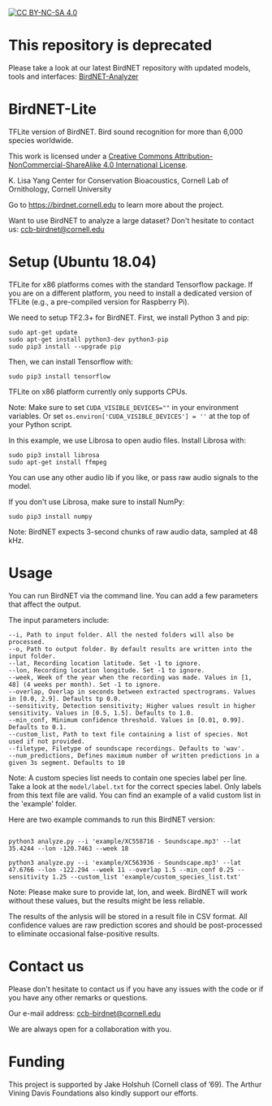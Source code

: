 [![CC BY-NC-SA 4.0][cc-by-nc-sa-shield]][cc-by-nc-sa]

# This repository is deprecated

Please take a look at our latest BirdNET repository with updated models, tools and interfaces: [BirdNET-Analyzer](https://github.com/kahst/BirdNET-Analyzer) 

# BirdNET-Lite
TFLite version of BirdNET. Bird sound recognition for more than 6,000 species worldwide.

This work is licensed under a
[Creative Commons Attribution-NonCommercial-ShareAlike 4.0 International License][cc-by-nc-sa].

K. Lisa Yang Center for Conservation Bioacoustics, Cornell Lab of Ornithology, Cornell University

Go to https://birdnet.cornell.edu to learn more about the project.

Want to use BirdNET to analyze a large dataset? Don't hesitate to contact us: ccb-birdnet@cornell.edu

[cc-by-nc-sa]: http://creativecommons.org/licenses/by-nc-sa/4.0/
[cc-by-nc-sa-shield]: https://img.shields.io/badge/License-CC%20BY--NC--SA%204.0-lightgrey.svg

# Setup (Ubuntu 18.04)

TFLite for x86 platforms comes with the standard Tensorflow package. If you are on a different platform, you need to install a dedicated version of TFLite (e.g., a pre-compiled version for Raspberry Pi).

We need to setup TF2.3+ for BirdNET. First, we install Python 3 and pip:

```
sudo apt-get update
sudo apt-get install python3-dev python3-pip
sudo pip3 install --upgrade pip
```

Then, we can install Tensorflow with:

```
sudo pip3 install tensorflow
```

TFLite on x86 platform currently only supports CPUs. 

Note: Make sure to set `CUDA_VISIBLE_DEVICES=""` in your environment variables. Or set `os.environ['CUDA_VISIBLE_DEVICES'] = ''` at the top of your Python script.

In this example, we use Librosa to open audio files. Install Librosa with:

```
sudo pip3 install librosa
sudo apt-get install ffmpeg
```

You can use any other audio lib if you like, or pass raw audio signals to the model.

If you don't use Librosa, make sure to install NumPy:

```
sudo pip3 install numpy
```

Note: BirdNET expects 3-second chunks of raw audio data, sampled at 48 kHz.

# Usage

You can run BirdNET via the command line. You can add a few parameters that affect the output.

The input parameters include:

```
--i, Path to input folder. All the nested folders will also be processed.
--o, Path to output folder. By default results are written into the input folder.
--lat, Recording location latitude. Set -1 to ignore.
--lon, Recording location longitude. Set -1 to ignore.
--week, Week of the year when the recording was made. Values in [1, 48] (4 weeks per month). Set -1 to ignore.
--overlap, Overlap in seconds between extracted spectrograms. Values in [0.0, 2.9]. Defaults tp 0.0.
--sensitivity, Detection sensitivity; Higher values result in higher sensitivity. Values in [0.5, 1.5]. Defaults to 1.0.
--min_conf, Minimum confidence threshold. Values in [0.01, 0.99]. Defaults to 0.1.
--custom_list, Path to text file containing a list of species. Not used if not provided.
--filetype, Filetype of soundscape recordings. Defaults to 'wav'.
--num_predictions, Defines maximum number of written predictions in a given 3s segment. Defaults to 10
```

Note: A custom species list needs to contain one species label per line. Take a look at the `model/label.txt` for the correct species label. Only labels from this text file are valid. You can find an example of a valid custom list in the 'example' folder.

Here are two example commands to run this BirdNET version:

```

python3 analyze.py --i 'example/XC558716 - Soundscape.mp3' --lat 35.4244 --lon -120.7463 --week 18

python3 analyze.py --i 'example/XC563936 - Soundscape.mp3' --lat 47.6766 --lon -122.294 --week 11 --overlap 1.5 --min_conf 0.25 --sensitivity 1.25 --custom_list 'example/custom_species_list.txt'

```

Note: Please make sure to provide lat, lon, and week. BirdNET will work without these values, but the results might be less reliable.

The results of the anlysis will be stored in a result file in CSV format. All confidence values are raw prediction scores and should be post-processed to eliminate occasional false-positive results.

# Contact us

Please don't hesitate to contact us if you have any issues with the code or if you have any other remarks or questions.

Our e-mail address: ccb-birdnet@cornell.edu

We are always open for a collaboration with you.

# Funding

This project is supported by Jake Holshuh (Cornell class of ’69). The Arthur Vining Davis Foundations also kindly support our efforts.


